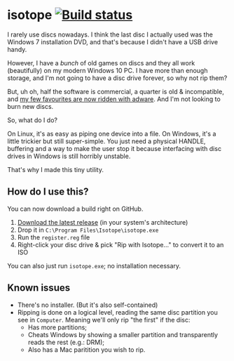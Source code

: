 # isotope [![Build status](https://ci.appveyor.com/api/projects/status/elwj9gjdn1pmceln/branch/master?svg=true)](https://ci.appveyor.com/project/smiley/isotope/branch/master)
I rarely use discs nowadays. I think the last disc I actually used was the Windows 7 installation DVD, and that's because I didn't have a USB drive handy.

However, I have a *bunch* of old games on discs and they all work (beautifully) on my modern Windows 10 PC. I have more than enough storage, and I'm not going to have a disc drive forever, so why not rip them?

But, uh oh, half the software is commercial, a quarter is old & incompatible, and [my few favourites are now ridden with adware](https://superuser.com/questions/20780/imgburn-and-adware-where-is-a-safe-place-to-download-it). And I'm not looking to burn new discs.

So, what do I do?

On Linux, it's as easy as piping one device into a file. On Windows, it's a little trickier but still super-simple. You just need a physical HANDLE, buffering and a way to make the user stop it because interfacing with disc drives in Windows is still horribly unstable.

That's why I made this tiny utility.

## How do I use this?
You can now download a build right on GitHub.

1. [Download the latest release](https://github.com/smiley/isotope/releases/latest) (in your system's architecture)
2. Drop it in `C:\Program Files\Isotope\isotope.exe`
3. Run the `register.reg` file
4. Right-click your disc drive & pick "Rip with Isotope..." to convert it to an ISO

You can also just run `isotope.exe`; no installation necessary.

## Known issues
- There's no installer. (But it's also self-contained)
- Ripping is done on a logical level, reading the same disc partition you see in `Computer`. Meaning we'll only rip "the first" if the disc:
  - Has more partitions;
  - Cheats Windows by showing a smaller partition and transparently reads the rest (e.g.: DRM);
  - Also has a Mac paritition you wish to rip.

